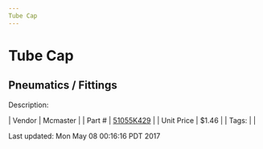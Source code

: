 ```yaml
---
Tube Cap
---
```

# Tube Cap
## Pneumatics / Fittings
Description: 	 

| Vendor | Mcmaster | 
| Part # | [51055K429](https://www.mcmaster.com/#51055K429) | 
| Unit Price | $1.46 | 
| Tags: |  | 

Last updated: Mon May 08 00:16:16 PDT 2017